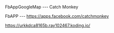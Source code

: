 FbAppGoogleMap --- Catch Monkey

FbAPP --- https://apps.facebook.com/catchmonkey


https://urkkdca8165b.ray102467.koding.io/